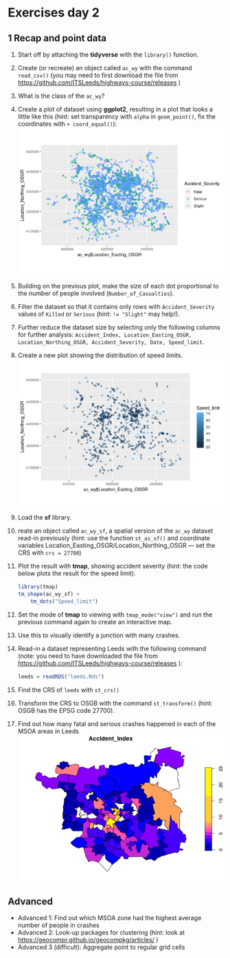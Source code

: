 
<!-- Note: edit the .Rmd file not the .md file -->

# Exercises day 2

## 1 Recap and point data

1.  Start off by attaching the **tidyverse** with the `library()`
    function.

2.  Create (or recreate) an object called `ac_wy` with the command
    `read_csv()` (you may need to first download the file from
    <https://github.com/ITSLeeds/highways-course/releases> )

3.  What is the class of the `ac_wy`?

4.  Create a plot of dataset using **ggplot2**, resulting in a plot that
    looks a little like this (hint: set transparency with `alpha` in
    `geom_point()`, fix the coordinates with `+ coord_equal()`):
    ![](exercises2_files/figure-gfm/unnamed-chunk-3-1.png)<!-- -->

5.  Building on the previous plot, make the size of each dot
    proportional to the number of people involved
    (`Number_of_Casualties`).

6.  Filter the dataset so that it contains only rows with
    `Accident_Severity` values of `Killed` or `Serious` (hint: `!=
    "Slight"` may help\!).

7.  Further reduce the dataset size by selecting only the following
    columns for further analysis: `Accident_Index,
    Location_Easting_OSGR, Location_Northing_OSGR, Accident_Severity,
    Date, Speed_limit`.

8.  Create a new plot showing the distribution of speed limits.
    ![](exercises2_files/figure-gfm/unnamed-chunk-6-1.png)<!-- -->

9.  Load the **sf** library.

10. reate an object called `ac_wy_sf`, a spatial version of the `ac_wy`
    dataset read-in previously (hint: use the function `st_as_sf()` and
    coordinate variables
    Location\_Easting\_OSGR/Location\_Northing\_OSGR — set the CRS with
    `crs = 27700`)

11. Plot the result with **tmap**, showing accident severity (hint: the
    code below plots the result for the speed limit).
    
    ``` r
    library(tmap)
    tm_shape(ac_wy_sf) +
        tm_dots("Speed_limit")
    ```

12. Set the mode of **tmap** to viewing with `tmap_mode("view")` and run
    the previous command again to create an interactive map.

13. Use this to visually identify a junction with many crashes.

14. Read-in a dataset representing Leeds with the following command
    (note: you need to have downloaded the file from
    <https://github.com/ITSLeeds/highways-course/releases> ):
    
    ``` r
    leeds = readRDS("leeds.Rds")
    ```

15. Find the CRS of `leeds` with `st_crs()`

16. Transform the CRS to OSGB with the command `st_transform()` (hint:
    OSGB has the EPSG code 27700).

17. Find out how many fatal and serious crashes happened in each of the
    MSOA areas in Leeds
    ![](exercises2_files/figure-gfm/unnamed-chunk-11-1.png)<!-- -->

## Advanced

  - Advanced 1: Find out which MSOA zone had the highest average number
    of people in crashes
  - Advanced 2: Look-up packages for clustering (hint: look at
    <https://geocompr.github.io/geocompkg/articles/> )
  - Advanced 3 (difficult): Aggregate point to regular grid cells
